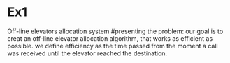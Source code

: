 # Ex1
Off-line elevators allocation system
#presenting the problem:
our goal is to creat an off-line elevator allocation algorithm, that works as efficient as possible.
we define efficiency as the time passed from the moment a call was received until the elevator reached the destination.
